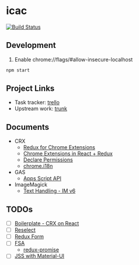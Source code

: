 # icac

[![Build Status](https://travis-ci.org/announce/icac.svg?branch=master)](https://travis-ci.org/announce/icac)

## Development

1. Enable chrome://flags/#allow-insecure-localhost

```bash
npm start
```

## Project Links

* Task tracker: [trello](https://trello.com/b/rgRTwohR)
* Upstream work: [trunk](https://github.com/announce/icac/compare/master...ymkjp:master)

## Documents

* CRX
  * [Redux for Chrome Extensions](https://robots.thoughtbot.com/redux-for-chrome-extensions)
  * [Chrome Extensions in React \+ Redux](https://medium.com/code-words/chrome-extensions-in-react-redux-88111d4c9f63)
  * [Declare Permissions](https://developer.chrome.com/extensions/declare_permissions)
  * [chrome\.i18n](https://developer.chrome.com/extensions/i18n)
* GAS
  * [Apps Script API](https://developers.google.com/apps-script/api/how-tos/execute)
* ImageMagick
  * [Text Handling \- IM v6](http://www.imagemagick.org/Usage/text/#label_bestfit)

## TODOs

* [ ] [Boilerplate - CRX on React](https://github.com/jhen0409/react-chrome-extension-boilerplate)
* [ ] [Reselect](https://github.com/reduxjs/reselect)
* [ ] [Redux Form](https://redux-form.com/7.4.2/examples/)
* [ ] [FSA](https://github.com/redux-utilities/flux-standard-action)
  * [redux\-promise](https://www.npmjs.com/package/redux-promise)
* [ ] [JSS with Material\-UI](https://material-ui.com/customization/css-in-js/)
